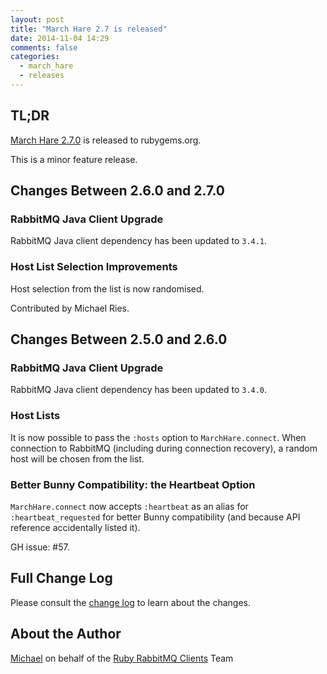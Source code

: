 ```yaml
---
layout: post
title: "March Hare 2.7 is released"
date: 2014-11-04 14:29
comments: false
categories:
  - march_hare
  - releases
---
```


## TL;DR

[March Hare 2.7.0](https://rubygems.org/gems/march_hare/versions/2.7.0) is
released to rubygems.org.

This is a minor feature release.


## Changes Between 2.6.0 and 2.7.0

### RabbitMQ Java Client Upgrade

RabbitMQ Java client dependency has been updated to `3.4.1`.

### Host List Selection Improvements

Host selection from the list is now randomised.

Contributed by Michael Ries.



## Changes Between 2.5.0 and 2.6.0

### RabbitMQ Java Client Upgrade

RabbitMQ Java client dependency has been updated to `3.4.0`.

### Host Lists

It is now possible to pass the `:hosts` option to `MarchHare.connect`. When
connection to RabbitMQ (including during connection recovery), a random host
will be chosen from the list.

### Better Bunny Compatibility: the Heartbeat Option

`MarchHare.connect` now accepts `:heartbeat` as an alias for `:heartbeat_requested`
for better Bunny compatibility (and because API reference accidentally listed it).

GH issue: #57.


## Full Change Log

Please consult the [change log](https://github.com/ruby-amqp/march_hare/blob/master/ChangeLog.md)
to learn about the changes.


## About the Author

[Michael](http://twitter.com/michaelklishin) on behalf of the [Ruby RabbitMQ Clients](http://github.com/ruby-amqp) Team
